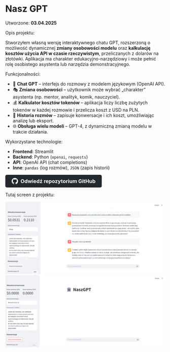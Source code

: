 # Nasz GPT

Utworzone: **03.04.2025**


Opis projektu:

Stworzyłem własną wersję interaktywnego chatu GPT, rozszerzoną o możliwość dynamicznej **zmiany osobowości modelu** oraz **kalkulację kosztów użycia API w czasie rzeczywistym**, przeliczanych z dolarów na złotówki. Aplikacja ma charakter edukacyjno-narzędziowy i może pełnić rolę osobistego asystenta lub narzędzia demonstracyjnego.


Funkcjonalności:

* 🧠 **Chat GPT** – interfejs do rozmowy z modelem językowym (OpenAI API).
* 🎭 **Zmiana osobowości** – użytkownik może wybrać „charakter” asystenta (np. mentor, analityk, komik, nauczyciel).
* 💰 **Kalkulator kosztów tokenów** – aplikacja liczy liczbę zużytych tokenów w każdej rozmowie i przelicza koszt z USD na PLN.
* 🧾 **Historia rozmów** – zapisuje konwersacje i ich koszt, umożliwiając analizę lub eksport.
* 🌐 **Obsługa wielu modeli** – GPT-4, z dynamiczną zmianą modelu w trakcie działania.


Wykorzystane technologie:

* **Frontend**: Streamlit
* **Backend**: Python (`openai`, `requests`)
* **API**: OpenAI API (chat completions)
* **Inne**: `pandas` (log rozmów), `JSON` (zapis historii)



<a href="https://github.com/Himap-3478/GPT" target="_blank" style="
  display: inline-flex;
  align-items: center;
  padding: 10px 20px;
  font-size: 16px;
  color: white;
  background-color: #24292e;
  border-radius: 5px;
  text-decoration: none;
  font-weight: bold;
">
  <svg height="20" width="20" viewBox="0 0 16 16" fill="white" style="margin-right: 8px;" xmlns="http://www.w3.org/2000/svg">
    <path d="M8 0C3.58 0 0 3.58 0 8c0 3.54 2.29 6.54 5.47 7.59.4.07.55-.17.55-.38 0-.19-.01-.82-.01-1.49-2.01.37-2.53-.49-2.69-.94-.09-.23-.48-.94-.82-1.13-.28-.15-.68-.52-.01-.53.63-.01 1.08.58 1.23.82.72 1.21 1.87.87 2.33.66.07-.52.28-.87.51-1.07-1.78-.2-3.64-.89-3.64-3.95 0-.87.31-1.59.82-2.15-.08-.2-.36-1.02.08-2.12 0 0 .67-.21 2.2.82.64-.18 1.32-.27 2-.27s1.36.09 2 .27c1.53-1.04 2.2-.82 2.2-.82.44 1.1.16 1.92.08 2.12.51.56.82 1.28.82 2.15 0 3.07-1.87 3.75-3.65 3.95.29.25.54.73.54 1.48 0 1.07-.01 1.93-.01 2.19 0 .21.15.46.55.38A8.013 8.013 0 0 0 16 8c0-4.42-3.58-8-8-8z"/>
  </svg>
  Odwiedź repozytorium GitHub
</a>


Tutaj screen z projektu:

![Widok początkowy](images/GPT.png)
![Widok jednej z rozmów](images/GPT1.png)
